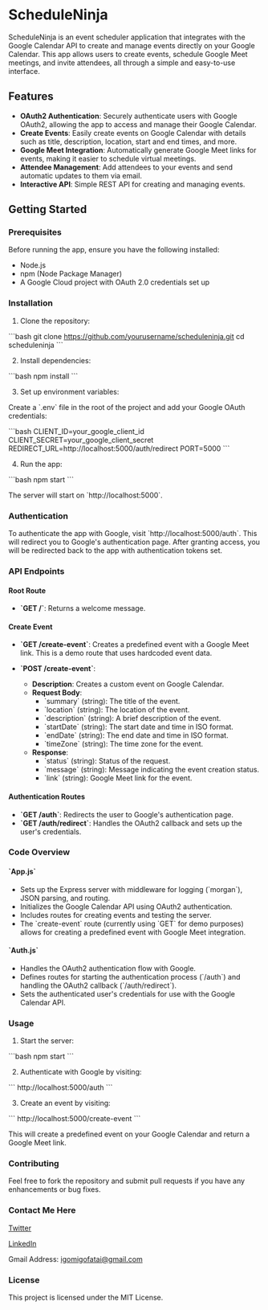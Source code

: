 
# ScheduleNinja

ScheduleNinja is an event scheduler application that integrates with the Google Calendar API to create and manage events directly on your Google Calendar. This app allows users to create events, schedule Google Meet meetings, and invite attendees, all through a simple and easy-to-use interface.

## Features

- **OAuth2 Authentication**: Securely authenticate users with Google OAuth2, allowing the app to access and manage their Google Calendar.
- **Create Events**: Easily create events on Google Calendar with details such as title, description, location, start and end times, and more.
- **Google Meet Integration**: Automatically generate Google Meet links for events, making it easier to schedule virtual meetings.
- **Attendee Management**: Add attendees to your events and send automatic updates to them via email.
- **Interactive API**: Simple REST API for creating and managing events.

## Getting Started

### Prerequisites

Before running the app, ensure you have the following installed:

- Node.js
- npm (Node Package Manager)
- A Google Cloud project with OAuth 2.0 credentials set up

### Installation

1. Clone the repository:

\`\`\`bash
git clone https://github.com/yourusername/scheduleninja.git
cd scheduleninja
\`\`\`

2. Install dependencies:

\`\`\`bash
npm install
\`\`\`

3. Set up environment variables:

Create a \`.env\` file in the root of the project and add your Google OAuth credentials:

\`\`\`bash
CLIENT_ID=your_google_client_id
CLIENT_SECRET=your_google_client_secret
REDIRECT_URL=http://localhost:5000/auth/redirect
PORT=5000
\`\`\`

4. Run the app:

\`\`\`bash
npm start
\`\`\`

The server will start on \`http://localhost:5000\`.

### Authentication

To authenticate the app with Google, visit \`http://localhost:5000/auth\`. This will redirect you to Google's authentication page. After granting access, you will be redirected back to the app with authentication tokens set.

### API Endpoints

#### Root Route

- **\`GET /\`**: Returns a welcome message.

#### Create Event

- **\`GET /create-event\`**: Creates a predefined event with a Google Meet link. This is a demo route that uses hardcoded event data.

- **\`POST /create-event\`**:
  - **Description**: Creates a custom event on Google Calendar.
  - **Request Body**:
    - \`summary\` (string): The title of the event.
    - \`location\` (string): The location of the event.
    - \`description\` (string): A brief description of the event.
    - \`startDate\` (string): The start date and time in ISO format.
    - \`endDate\` (string): The end date and time in ISO format.
    - \`timeZone\` (string): The time zone for the event.
  - **Response**:
    - \`status\` (string): Status of the request.
    - \`message\` (string): Message indicating the event creation status.
    - \`link\` (string): Google Meet link for the event.

#### Authentication Routes

- **\`GET /auth\`**: Redirects the user to Google's authentication page.
- **\`GET /auth/redirect\`**: Handles the OAuth2 callback and sets up the user's credentials.

### Code Overview

#### \`App.js\`

- Sets up the Express server with middleware for logging (\`morgan\`), JSON parsing, and routing.
- Initializes the Google Calendar API using OAuth2 authentication.
- Includes routes for creating events and testing the server.
- The \`create-event\` route (currently using \`GET\` for demo purposes) allows for creating a predefined event with Google Meet integration.

#### \`Auth.js\`

- Handles the OAuth2 authentication flow with Google.
- Defines routes for starting the authentication process (\`/auth\`) and handling the OAuth2 callback (\`/auth/redirect\`).
- Sets the authenticated user's credentials for use with the Google Calendar API.

### Usage

1. Start the server:

\`\`\`bash
npm start
\`\`\`

2. Authenticate with Google by visiting:

\`\`\`
http://localhost:5000/auth
\`\`\`

3. Create an event by visiting:

\`\`\`
http://localhost:5000/create-event
\`\`\`

This will create a predefined event on your Google Calendar and return a Google Meet link.

### Contributing

Feel free to fork the repository and submit pull requests if you have any enhancements or bug fixes.

### Contact Me Here

[Twitter](https://x.com/Vikcentofficial)

[LinkedIn](https://www.linkedin.com/in/igomigo-fatai/)

Gmail Address: igomigofatai@gmail.com

### License

This project is licensed under the MIT License.
